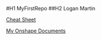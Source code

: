 #H1 MyFirstRepo
##H2 Logan Martin

[Cheat Sheet](https://www.markdownguide.org/cheat-sheet/)

[My Onshape Documents](https://cvilleschools.onshape.com/documents?nodeId=1&resourceType=filter)

